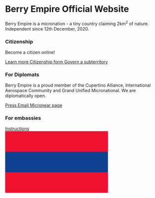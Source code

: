 # Berry Empire Official Website
<section>
  <p>
    Berry Empire is a micronation - a tiny country claiming 2km<sup>2</sup> of nature.
    Independent since 12th December, 2020.
  </p>
</section>
<section>
  <h3> Citizenship </h3>
  <p>Become a citizen online!</p>
  <a class="thickbutton thick" href="/citizen/"> <span>Learn more</span> </a>
  <a class="thickbutton thick" href="https://docs.google.com/forms/d/e/1FAIpQLSfkJTmNNMBZQjtnY1X0qukH5jc4miOadwbrQjsZ3HqjJVhTfQ/viewform?usp=sf_link"> <span>Citizenship form</span> </a>
  <a class="thickbutton thick" href="/law/subterritory.html"> <span>Govern a subterritory</span> </a>
</section>
<section>
  <h3> For Diplomats </h3>
  <p>
    Berry Empire is a proud member of the Cupertino Alliance, International Aerospace Community and Grand Unified Micronational.
    We are diplomatically open.
  </p>
  <a class="thickbutton thick" href="/press/"> <span>Press</span> </a>
  <a class="thickbutton thick" href="mailto:berryempire@protonmail.com"> <span>Email</span> </a>
  <a class="thickbutton thick" target="_blank" href="https://micronear.cupertinoalliance.com/micronation.html?m=RR"> <span>Micronear page</span> </a>
</section>
<section>
<h3> For embassies </h3>
  <a class="thickbutton thick" href="/embassy/"> <span>Instructions</span> </a>
</section>
<img src="/images/flag.png" height="200" />
